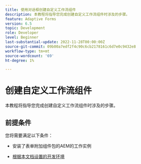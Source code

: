 ```yaml
---
title: 使用对话框创建自定义工作流组件
description: 本教程将指导您完成创建自定义工作流组件时涉及的步骤。
feature: Adaptive Forms
version: 6.5
topic: Development
role: Developer
level: Beginner
last-substantial-update: 2022-11-28T00:00:00Z
source-git-commit: 09b00a7edf2f4c90c6cb2178161c6d7e0c9432e8
workflow-type: tm+mt
source-wordcount: '69'
ht-degree: 1%

---
```


# 创建自定义工作流组件

本教程将指导您完成创建自定义工作流组件时涉及的步骤。

## 前提条件

您将需要满足以下条件：

* 安装了表单附加组件包的AEM的工作实例

* [根据本文档设置的开发环境](https://experienceleague.adobe.com/docs/experience-manager-learn/forms/creating-your-first-osgi-bundle/create-your-first-osgi-bundle.html)



